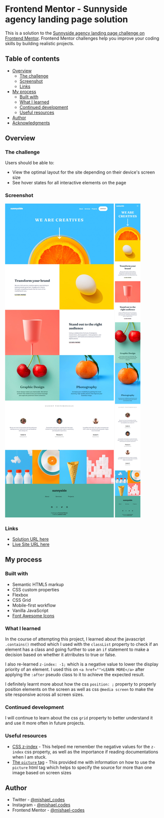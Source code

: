 # Frontend Mentor - Sunnyside agency landing page solution

This is a solution to the [Sunnyside agency landing page challenge on Frontend Mentor](https://www.frontendmentor.io/challenges/sunnyside-agency-landing-page-7yVs3B6ef). Frontend Mentor challenges help you improve your coding skills by building realistic projects.

## Table of contents

- [Overview](#overview)
  - [The challenge](#the-challenge)
  - [Screenshot](#screenshot)
  - [Links](#links)
- [My process](#my-process)
  - [Built with](#built-with)
  - [What I learned](#what-i-learned)
  - [Continued development](#continued-development)
  - [Useful resources](#useful-resources)
- [Author](#author)
- [Acknowledgments](#acknowledgments)

## Overview

### The challenge

Users should be able to:

- View the optimal layout for the site depending on their device's screen size
- See hover states for all interactive elements on the page

### Screenshot

![](images/screenshot.png)
![](images/screenshot-2.png)

### Links

- [Solution URL here](https://github.com/mishael-codes/sunnyside-agency-landing-page-main)
- [Live Site URL here](https://mishael-codes.github.io/sunnyside-agency-landing-page-main/)

## My process

### Built with

- Semantic HTML5 markup
- CSS custom properties
- Flexbox
- CSS Grid
- Mobile-first workflow
- Vanilla JavaScript
- [Font Awesome Icons](https://fontawesome.com/)
### What I learned

In the course of attempting this project, I learned about the javascript ```.contains()``` method which I used with the ```classList``` property to check if an element has a class and going further to use an ```if``` statement to make a decision based on whether it atrributes to true or false.

I also re-learned ```z-index: -1;``` which is a negative value to lower the display priority of an element. I used this on ```<a href="">LEARN MORE</a>``` after applying the ```:after``` pseudo class to it to achieve the expected result.

I definitely learnt more about how the css ```position: ;``` property to properly position elements on the screen as well as css ```@media screen``` to make the site responsive across all screen sizes.

### Continued development
I will continue to learn about the css ```grid``` property to better understand it and use it more often in future projects.


### Useful resources

- [CSS z-index](https://developer.mozilla.org/en-US/docs/Web/CSS/z-index) - This helped me remember the negative values for the ```z-index``` css property, as well as the importance if reading documentations when I am stuck.
- [The ```picture``` tag](https://www.w3schools.com/tags/tag_picture.asp) - This provided me with information on how to use the ```picture``` html tag which helps to specify the  source for more than one image based on screen sizes

## Author

- Twitter - [@mishael_codes](https://www.twitter.com/mishael_codes)
- Instagram - [@mishael.codes](https://www.instagram.com/mishael.codes)
- Frontend Mentor - [@mishael-codes](https://www.frontendmentor.io/profile/mishael-codes)
